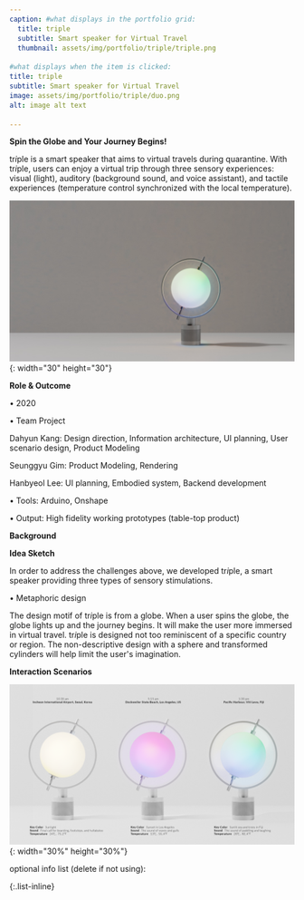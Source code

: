 ```yaml
---
caption: #what displays in the portfolio grid:
  title: triple
  subtitle: Smart speaker for Virtual Travel
  thumbnail: assets/img/portfolio/triple/triple.png
  
#what displays when the item is clicked:
title: triple
subtitle: Smart speaker for Virtual Travel
image: assets/img/portfolio/triple/duo.png
alt: image alt text

---
```

**Spin the Globe and Your Journey Begins!**

tr*i*ple is a smart speaker that aims to virtual travels during quarantine. With tr*i*ple, users can enjoy a virtual trip through three sensory experiences: visual (light), auditory (background sound, and voice assistant), and tactile experiences (temperature control synchronized with the local temperature). 

![image](../assets/img/portfolio/triple/FIJI.png){: width="30" height="30"}

**Role & Outcome**
<div style="text-align: left"> 
• 2020

• Team Project

Dahyun Kang: Design direction, Information architecture, UI planning, User scenario design, Product Modeling

Seunggyu Gim: Product Modeling, Rendering

Hanbyeol Lee: UI planning, Embodied system, Backend development

• Tools: Arduino, Onshape

• Output: High fidelity working prototypes (table-top product)
</div>

**Background**

**Idea Sketch**

In order to address the challenges above, we developed tr*i*ple, a smart speaker providing three types of sensory stimulations.

• Metaphoric design

The design motif of tr*i*ple is from a globe. When a user spins the globe, the globe lights up and the journey begins. It will make the user more immersed in virtual travel. tr*i*ple is designed not too reminiscent of a specific country or region. The non-descriptive design with a sphere and transformed cylinders will help limit the user's imagination. 

**Interaction Scenarios**

![image](../assets/img/portfolio/triple/time-lighting.png){: width="30%" height="30%"}

optional info list (delete if not using):

{:.list-inline} 
